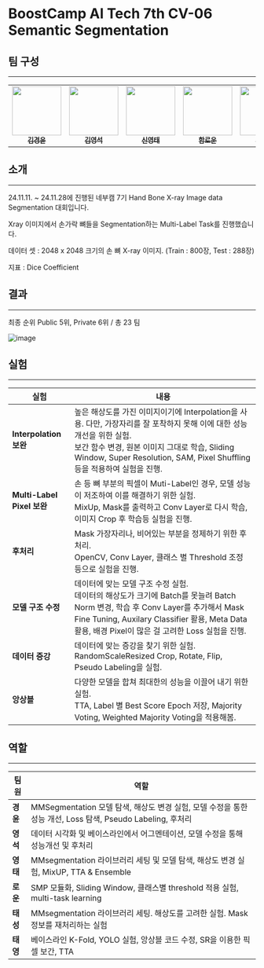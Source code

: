 # BoostCamp AI Tech 7th CV-06 Semantic Segmentation


## 팀 구성 
---

<table>
  <tr>
    <td align="center"><a href="https://github.com/kkyungyoon"><img src="https://github.com/kkyungyoon.png" width="100px;" alt=""/><br /><sub><b>김경윤</b></sub></a><br /><a href="https://github.com/kkyungyoon" title="Code"></td>
    <td align="center"><a href="https://github.com/kimyoungseok3232"><img src="https://github.com/kimyoungseok3232.png" width="100px;" alt=""/><br /><sub><b>김영석</b></sub></a><br /><a href="https://github.com/kimyoungseok3232" title="Code"></td>
    <td align="center"><a href="https://github.com/Dangtae"><img src="https://github.com/Dangtae.png" width="100px;" alt=""/><br /><sub><b>신영태</b></sub></a><br /><a href="https://github.com/Dangtae" title="Code"></td>
    <td align="center"><a href="https://github.com/andantecode"><img src="https://github.com/andantecode.png" width="100px;" alt=""/><br /><sub><b>함로운</b></sub></a><br /><a href="https://github.com/andantecode" title="Code"></td>
     <td align="center"><a href="https://github.com/randfo42"><img src="https://github.com/randfo42.png" width="100px;" alt=""/><br /><sub><b>김태성</b></sub></a><br /><a href="https://github.com/randfo42" title="Code"></td>
	  <td align="center"><a href="https://github.com/taeyoung1005"><img src="https://github.com/taeyoung1005.png" width="100px;" alt=""/><br /><sub><b>박태영</b></sub></a><br /><a href="https://github.com/taeyoung1005" title="Code"></td>
  </tr>
</table>



## **소개**
---

24.11.11. ~ 24.11.28에 진행된 네부캠 7기 Hand Bone X-ray Image data Segmentation 대회입니다. 

Xray 이미지에서 손가락 뼈들을 Segmentation하는 Multi-Label  Task를 진행했습니다.

데이터 셋  : 2048 x 2048 크기의 손 뼈 X-ray 이미지. (Train : 800장, Test : 288장)

지표 : Dice Coefficient 

## **결과**
---

최종 순위 Public 5위, Private 6위 / 총 23 팀 


![image](https://github.com/user-attachments/assets/3e36d333-9ce3-4d94-8791-eeaf525005e0)



## **실험**
---

| 실험                       | <center>내용</center>                                                                                                                                                             |
| ------------------------ | ------------------------------------------------------------------------------------------------------------------------------------------------------------------------------- |
| **Interpolation 보완**     | 높은 해상도를 가진 이미지이기에 Interpolation을 사용. 다만, 가장자리를 잘 포착하지 못해 이에 대한 성능 개선을 위한 실험. <br>보간 함수 변경, 원본 이미지 그대로 학습, Sliding Window, Super Resolution, SAM, Pixel Shuffling등을 적용하여 실험을 진행. |
| **Multi-Label Pixel 보완** | 손 등 뼈 부분의 픽셀이 Muti-Label인 경우, 모델 성능이 저조하여 이를 해결하기 위한 실험.<br>MixUp, Mask를 출력하고 Conv Layer로 다시 학습, 이미지 Crop 후 학습등 실험을 진행.                                                         |
| **후처리**                  | Mask 가장자리나, 비어있는 부분을 정제하기 위한 후처리.<br>OpenCV, Conv Layer, 클래스 별 Threshold 조정 등으로 실험을 진행.                                                                                         |
| **모델 구조 수정**             | 데이터에 맞는 모델 구조 수정 실험.<br>데이터의 해상도가 크기에 Batch를 못늘려 Batch Norm 변경, 학습 후 Conv Layer를 추가해서 Mask Fine Tuning, Auxilary Classifier 활용, Meta Data 활용, 배경 Pixel이 많은 걸 고려한 Loss 실험을 진행.   |
| **데이터 증강**               | 데이터에 맞는 증강을 찾기 위한 실험.<br>RandomScaleResized Crop, Rotate, Flip, Pseudo Labeling을 실험. <br>                                                                                       |
| **앙상블**                  | 다양한 모델을 합쳐 최대한의 성능을 이끌어 내기 위한 실험.<br>TTA, Label 별 Best Score Epoch 저장, Majority Voting, Weighted Majority Voting을 적용해봄.                                                         |

## **역할**
---

| 팀원     | <center>역할</center>                                                             |
| ------ | ------------------------------------------------------------------------------- |
| **경윤** | MMSegmentation 모델 탐색, 해상도 변경 실험, 모델 수정을 통한 성능 개선, Loss 탐색, Pseudo Labeling, 후처리 |
| **영석** | 데이터 시각화 및 베이스라인에서 어그멘테이션, 모델 수정을 통해 성능개선 및 후처리                                  |
| **영태** | MMsegmentation 라이브러리 세팅 및 모델 탐색, 해상도 변경 실험, MixUP, TTA & Ensemble               |
| **로운** | SMP 모듈화, Sliding Window, 클래스별 threshold 적용 실험, multi-task learning              |
| **태성** | MMsegmentation 라이브러리 세팅. 해상도를 고려한 실험. Mask 정보를 재처리하는 실험                         |
| **태영** | 베이스라인 K-Fold, YOLO 실험, 앙상블 코드 수정, SR을 이용한 픽셀 보간, TTA                            |
